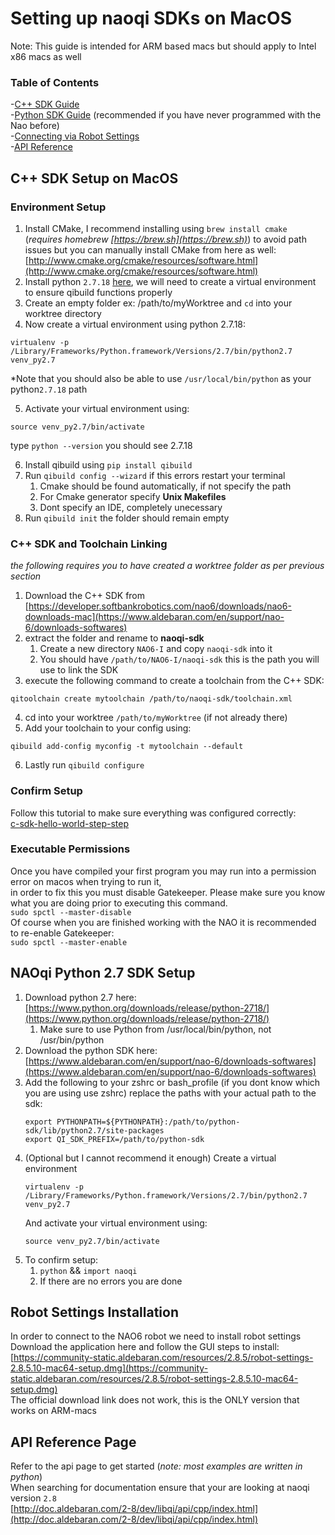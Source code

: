 # Setting up naoqi SDKs on MacOS
Note: This guide is intended for ARM based macs but should apply to Intel x86 macs as well
### Table of Contents
-[C++ SDK Guide](#c-sdk-setup-on-macos) \
-[Python SDK Guide](#naoqi-python-27-sdk-setup) (recommended if you have never programmed with the Nao before) \
-[Connecting via Robot Settings](#robot-settings-installation) \
-[API Reference](#api-reference-page)

## C++ SDK Setup on MacOS 

### Environment Setup
1. Install CMake, I recommend installing using `brew install cmake` (*requires homebrew [https://brew.sh](https://brew.sh)*) to avoid path issues but you can manually install CMake from here as well: \
[http://www.cmake.org/cmake/resources/software.html](http://www.cmake.org/cmake/resources/software.html)
2. Install python `2.7.18` [here](https://www.python.org/downloads/release/python-2718/), we will need to create a virtual environment to ensure qibuild functions properly
3. Create an empty folder ex: /path/to/myWorktree and `cd` into your worktree directory
4. Now create a virtual environment using python 2.7.18:
```
virtualenv -p /Library/Frameworks/Python.framework/Versions/2.7/bin/python2.7 venv_py2.7
``` 
*Note that you should also be able to use `/usr/local/bin/python` as your python`2.7.18` path

5. Activate your virtual environment using: 
```
source venv_py2.7/bin/activate
``` 
type `python --version` you should see 2.7.18

6. Install qibuild using `pip install qibuild`
7. Run `qibuild config --wizard` if this errors restart your terminal
    1. Cmake should be found automatically, if not specify the path
    2. For Cmake generator specify **Unix Makefiles**
    3. Dont specify an IDE, completely unecessary
8. Run `qibuild init` the folder should remain empty

### C++ SDK and Toolchain Linking
*the following requires you to have created a worktree folder as per previous section*
1. Download the C++ SDK from [https://developer.softbankrobotics.com/nao6/downloads/nao6-downloads-mac](https://www.aldebaran.com/en/support/nao-6/downloads-softwares)
2. extract the folder and rename to **naoqi-sdk** 
   1. Create a new directory `NAO6-I` and copy `naoqi-sdk` into it
   2. You should have `/path/to/NAO6-I/naoqi-sdk` this is the path you will use to link the SDK
3. execute the following command to create a toolchain from the C++ SDK:
```
qitoolchain create mytoolchain /path/to/naoqi-sdk/toolchain.xml
```

4. cd into your worktree `/path/to/myWorktree` (if not already there)
5. Add your toolchain to your config using: 
```
qibuild add-config myconfig -t mytoolchain --default
```

6. Lastly run `qibuild configure`

### Confirm Setup
Follow this tutorial to make sure everything was configured correctly: \
[c-sdk-hello-world-step-step](http://doc.aldebaran.com/2-8/dev/cpp/helloworld_auto.html)

### Executable Permissions
Once you have compiled your first program you may run into a permission error on macos when trying to run it, \
in order to fix this you must disable Gatekeeper. Please make sure you know what you are doing prior to executing this command. \
`sudo spctl --master-disable` \
Of course when you are finished working with the NAO it is recommended to re-enable Gatekeeper: \
`sudo spctl --master-enable`

## NAOqi Python 2.7 SDK Setup
1. Download python 2.7 here: [https://www.python.org/downloads/release/python-2718/](https://www.python.org/downloads/release/python-2718/)
    1. Make sure to use Python from /usr/local/bin/python, not /usr/bin/python
2. Download the python SDK here: [https://www.aldebaran.com/en/support/nao-6/downloads-softwares](https://www.aldebaran.com/en/support/nao-6/downloads-softwares)
3. Add the following to your zshrc or bash_profile (if you dont know which you are using use zshrc) replace the paths with your actual path to the sdk:
   ```
   export PYTHONPATH=${PYTHONPATH}:/path/to/python-sdk/lib/python2.7/site-packages
   export QI_SDK_PREFIX=/path/to/python-sdk
    ```
4. (Optional but I cannot recommend it enough) Create a virtual environment
   ```
   virtualenv -p /Library/Frameworks/Python.framework/Versions/2.7/bin/python2.7 venv_py2.7
    ```
   And activate your virtual environment using:
    ```
    source venv_py2.7/bin/activate
    ```
5. To confirm setup:
    1. `python` && `import naoqi`
    2. If there are no errors you are done

## Robot Settings Installation
In order to connect to the NAO6 robot we need to install robot settings \
Download the application here and follow the GUI steps to install: \
[https://community-static.aldebaran.com/resources/2.8.5/robot-settings-2.8.5.10-mac64-setup.dmg](https://community-static.aldebaran.com/resources/2.8.5/robot-settings-2.8.5.10-mac64-setup.dmg) \
The official download link does not work, this is the ONLY version that works on ARM-macs

## API Reference Page
Refer to the api page to get started (*note: most examples are written in python*) \
When searching for documentation ensure that your are looking at naoqi version `2.8` \
[http://doc.aldebaran.com/2-8/dev/libqi/api/cpp/index.html](http://doc.aldebaran.com/2-8/dev/libqi/api/cpp/index.html)
